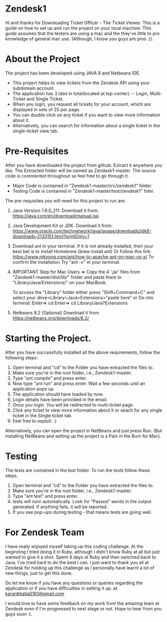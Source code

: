 # Zendesk1
Hi and thanks for Downloading Ticket Officer - The Ticket Viewer.
This is a guide on how to set up and run the project on your local machine. This guide assumes that the testers are using a mac and the they've little to pro knowledge of general mac use. (Although, I know you guys are pros :)).

# About the Project
The project has been developed using JAVA 8 and Netbeans IDE.
* This project helps to view tickets from the Zendesk API using your subdomain account.
* The application has 3 tabs in total(located at top-center) -- Login, Multi-Ticket and Single Ticket.
* When you login, you request all tickets for your account, which are displayed in sets of 25 per page.
* You can double click on any ticket if you want to view more information about it.
* Alternatively, you can search for information about a single ticket in the single-ticket view tab.


# Pre-Requisites
After you have downloaded the project from github. Extract it anywhere you like.
The Extracted folder will be named as Zendesk1-master.
The source code is commented throughout so feel free to go through it.
* Major Code is contained in "Zendesk1-master/src/zendesk1" folder.
* Testing Code is contained in "Zendesk1-master/test/zendesk1" foler.

The pre-requisites you will need for this project to run are:
1. Java Versiion 1.8.0_211. 
    Download it from: https://java.com/en/download/manual.jsp
    
2. Java Development Kit or JDK.
    Download it from: https://www.oracle.com/technetwork/java/javase/downloads/jdk8-downloads-2133151.html?printOnly=1
    
3. Download ant in your terminal.
    If it is not already installed, then your best bet is to install Homebrew (brew install ant) 
    Or
    Follow this link: https://www.mkyong.com/ant/how-to-apache-ant-on-mac-os-x/
    To confirm the installation Try "ant -v" in your terminal.
    
4. IMPORTANT Step for Mac Users => 
    Copy the 4 '.jar' files from "Zendesk1-master/dist/lib/" folder
    and paste them to
    "Library/Java/Extensions/" on your MacBook.
    
    To access the "Library" folder either press "Shift+Command+C" and select your drive>Library>Java>Extensions>"paste here"
    or
    Go into terminal:
    Enter=> cd
    Enter=> cd Library/Java?Extensions
    
5. Netbeans 8.2 (Optional)
    Download it from https://netbeans.org/downloads/8.2/
    
# Starting the Project.
After you have successfully installed all the above requirements, follow the following steps:
1. Open terminal and "cd" to the Folder you have extracted the files to.
2. Make sure you're in the root folder, i.e., Zendesk1-master.
3. Type "ant compile" and press enter.
4. Now type "ant run" and press enter. Wait a few seconds until an application pops up.
5. The application should have loaded by now. 
6. Login details have been provided in the email.
6. Once you login. You will be redirected to multi-ticket page.
7. Click any ticket to view more information about it or seach for any single ticket in the Single ticket tab.
8. Feel free to exploit. :)

Alternatively, you can open the project in NetBeans and just press Run. (But installing NetBeans and setting up the project is a Pain in the Bum for Mac).

# Testing
The tests are contained in the test folder.
To run the tests follow these steps.
1. Open terminal and "cd" to the Folder you have extracted the files to.
2. Make sure you're in the root folder, i.e., Zendesk1-master.
3. Type "ant test" and press enter.
4. tests will runn automatically. Look for "Passed" words in the output generated. If anything fails, it will be reported.
5. If you see pop-ups during testing - that means tests are going well.

# For Zendesk Team
I have really enjoyed myself taking up this coding challenge. At the beginning I tried doing it in Ruby, although I didn't know Ruby at all but just wanted to give it a shot. Spent 4 days at Ruby and then switched back to Java. I've tried hard to do the best I can. I just want to thank you all at Zendesk for holding up this challenge as I personally have learnt a lot of new things, just to get this done. 


Do let me know if you have any questions or queries regarding the application or if you have difficulties in setting it up.
at: karanbhatia0161@gmail.com

I would love to have some feedback on my work from the amazing team at Zendesk even if I'm progressed to next stage or not. Hope to hear from you guys soon :).
